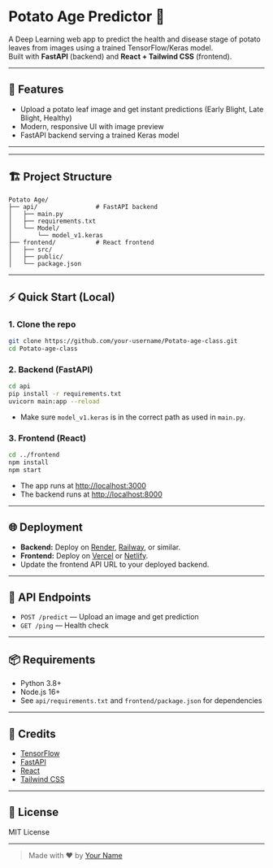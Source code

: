 # Potato Age Predictor 🥔

A Deep Learning web app to predict the health and disease stage of potato leaves from images using a trained TensorFlow/Keras model.  
Built with **FastAPI** (backend) and **React + Tailwind CSS** (frontend).

---

## 🚀 Features

- Upload a potato leaf image and get instant predictions (Early Blight, Late Blight, Healthy)
- Modern, responsive UI with image preview
- FastAPI backend serving a trained Keras model

---

---

## 🏗️ Project Structure

```
Potato Age/
├── api/                # FastAPI backend
│   ├── main.py
│   ├── requirements.txt
│   └── Model/
│       └── model_v1.keras
├── frontend/           # React frontend
│   ├── src/
│   ├── public/
│   └── package.json
```

---

## ⚡ Quick Start (Local)

### 1. Clone the repo

```sh
git clone https://github.com/your-username/Potato-age-class.git
cd Potato-age-class
```

### 2. Backend (FastAPI)

```sh
cd api
pip install -r requirements.txt
uvicorn main:app --reload
```

- Make sure `model_v1.keras` is in the correct path as used in `main.py`.

### 3. Frontend (React)

```sh
cd ../frontend
npm install
npm start
```

- The app runs at [http://localhost:3000](http://localhost:3000)
- The backend runs at [http://localhost:8000](http://localhost:8000)

---

## 🌐 Deployment

- **Backend:** Deploy on [Render](https://render.com/), [Railway](https://railway.app/), or similar.
- **Frontend:** Deploy on [Vercel](https://vercel.com/) or [Netlify](https://netlify.com/).
- Update the frontend API URL to your deployed backend.

---

## 📝 API Endpoints

- `POST /predict` — Upload an image and get prediction
- `GET /ping` — Health check

---

## 📦 Requirements

- Python 3.8+
- Node.js 16+
- See `api/requirements.txt` and `frontend/package.json` for dependencies

---

## 🙏 Credits

- [TensorFlow](https://www.tensorflow.org/)
- [FastAPI](https://fastapi.tiangolo.com/)
- [React](https://react.dev/)
- [Tailwind CSS](https://tailwindcss.com/)

---

## 📄 License

MIT License

---

> Made with ❤️ by [Your Name](https://github.com/your-username)
